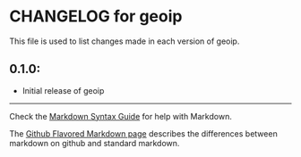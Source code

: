 # CHANGELOG for geoip

This file is used to list changes made in each version of geoip.

## 0.1.0:

* Initial release of geoip

- - -
Check the [Markdown Syntax Guide](http://daringfireball.net/projects/markdown/syntax) for help with Markdown.

The [Github Flavored Markdown page](http://github.github.com/github-flavored-markdown/) describes the differences between markdown on github and standard markdown.
